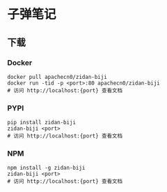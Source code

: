 # 子弹笔记

## 下载

### Docker

```
docker pull apachecn0/zidan-biji
docker run -tid -p <port>:80 apachecn0/zidan-biji
# 访问 http://localhost:{port} 查看文档
```

### PYPI

```
pip install zidan-biji
zidan-biji <port>
# 访问 http://localhost:{port} 查看文档
```

### NPM

```
npm install -g zidan-biji
zidan-biji <port>
# 访问 http://localhost:{port} 查看文档
```